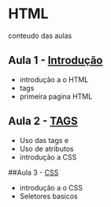 # HTML
conteudo das aulas

## Aula 1 - [Introdução](https://github.com/MAGALI-PROF-UX-UI/HTML/tree/main/aula1)
- introdução a o HTML
- tags
- primeira pagina HTML

## Aula 2 - [TAGS](https://github.com/MAGALI-PROF-UX-UI/HTML/tree/main/Aula2)
- Uso das tags <a> e <img>
- Uso de atributos
- introdução a CSS

##Aula 3 - [CSS](https://github.com/MAGALI-PROF-UX-UI/HTML/tree/main/aula3)
- introdução a o CSS
- Seletores basicos

